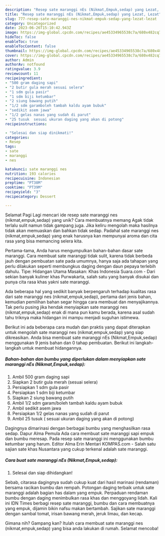 ```yaml
---
description: "Resep sate maranggi nEs (Nikmat,Empuk,sedap) yang Lezat, Lezat"
title: "Resep sate maranggi nEs (Nikmat,Empuk,sedap) yang Lezat, Lezat"
slug: 777-resep-sate-maranggi-nes-nikmat-empuk-sedap-yang-lezat-lezat
category: Uncategorized
date: 2023-06-26T15:10:42.943Z
image: https://img-global.cpcdn.com/recipes/ae45334965538c7a/680x482cq70/sate-maranggi-nes-nikmatempuksedap-foto-resep-utama.jpg
hideToc: false
enableToc: true
enableTocContent: false
thumbnail: https://img-global.cpcdn.com/recipes/ae45334965538c7a/680x482cq70/sate-maranggi-nes-nikmatempuksedap-foto-resep-utama.jpg
cover: https://img-global.cpcdn.com/recipes/ae45334965538c7a/680x482cq70/sate-maranggi-nes-nikmatempuksedap-foto-resep-utama.jpg
author: Admin
authorAv: notfound
ratingvalue: 3.9
reviewcount: 11
recipeingredient:
- "500 gram daging sapi"
- "2 butir gula merah sesuai selera"
- "1 sdm gula pasir"
- "1 sdm biji ketumbar"
- "2 siung bawang putih"
- "1/2 sdm garamboleh tambah kaldu ayam bubuk"
- "sedikit asem jawa"
- "1/2 gelas nanas yang sudah di parut"
- "25 tusuk  sesuai ukuran daging yang akan di potong"
recipeinstructions:

- "Selesai dan siap dinikmati!"
categories:
- Resep
tags:
- sate
- maranggi
- nes

katakunci: sate maranggi nes 
nutrition: 193 calories
recipecuisine: Indonesian
preptime: "PT30M"
cooktime: "PT39M"
recipeyield: "3"
recipecategory: Dessert

---
```



Selamat Pagi Lagi mencari ide resep sate maranggi nes (nikmat,empuk,sedap) yang unik? Cara membuatnya memang Agak tidak terlalu sulit namun tidak gampang juga. Jika keliru mengolah maka hasilnya tidak akan memuaskan dan bahkan tidak sedap. Padahal sate maranggi nes (nikmat,empuk,sedap) yang enak harusnya kan mempunyai aroma dan cita rasa yang bisa memancing selera kita.


Pertama-tama, Anda harus mengumpulkan bahan-bahan dasar sate maranggi. Cara membuat sate maranggi tidak sulit, karena tidak berbeda jauh dengan pembuatan sate pada umumnya, hanya saja ada tahapan yang perlu dilakukan seperti membungkus daging dengan daun pepaya terlebih dahulu. Tipe: Hidangan Utama Masakan: Khas Indonesia Suara.com - Dari sekian banyak kuliner khas Purwakarta, salah satu yang banyak disukai dan punya cita rasa khas yakni sate maranggi.

Ada beberapa hal yang sedikit banyak berpengaruh terhadap kualitas rasa dari sate maranggi nes (nikmat,empuk,sedap), pertama dari jenis bahan, kemudian pemilihan bahan segar hingga cara membuat dan menyajikannya. Tak perlu pusing jika hendak menyiapkan sate maranggi nes (nikmat,empuk,sedap) enak di mana pun kamu berada, karena asal sudah tahu triknya maka hidangan ini mampu menjadi suguhan istimewa.


Berikut ini ada beberapa cara mudah dan praktis yang dapat diterapkan untuk mengolah sate maranggi nes (nikmat,empuk,sedap) yang siap dikreasikan. Anda bisa membuat sate maranggi nEs (Nikmat,Empuk,sedap) menggunakan 9 jenis bahan dan 0 tahap pembuatan. Berikut ini langkah-langkah untuk membuat hidangannya.

<!--inarticleads1-->

##### Bahan-bahan dan bumbu yang diperlukan dalam menyiapkan sate maranggi nEs (Nikmat,Empuk,sedap):

1. Ambil 500 gram daging sapi
1. Siapkan 2 butir gula merah (sesuai selera)
1. Persiapkan 1 sdm gula pasir
1. Persiapkan 1 sdm biji ketumbar
1. Siapkan 2 siung bawang putih
1. Ambil 1/2 sdm garam/boleh tambah kaldu ayam bubuk
1. Ambil sedikit asem jawa
1. Persiapkan 1/2 gelas nanas yang sudah di parut
1. Ambil 25 tusuk ( sesuai ukuran daging yang akan di potong)


Dagingnya dimarinasi dengan berbagai bumbu yang menghasilkan rasa sedap. Dapur Alma Pemula Ada cara membuat sate maranggi sapi empuk dan bumbu meresap. Pada resep sate maranggi ini menggunakan bumbu ketumbar yang harum. Editor Alma Erin Mentari KOMPAS.com - Salah satu sajian sate khas Nusantara yang cukup terkenal adalah sate maranggi. 

<!--inarticleads2-->

##### Cara buat sate maranggi nEs (Nikmat,Empuk,sedap):


1. Selesai dan siap dihidangkan!

Sebab, citarasa dagingnya sudah cukup kuat dari hasil marinasi (rendaman) bersama racikan bumbu dan rempah. Potongan daging terbaik untuk sate maranggi adalah bagian has dalam yang empuk. Perpaduan rendaman bumbu dengan daging menimbulkan rasa khas dan menggoyang lidah. Kali ini IDN Times berbagi resep sate maranggi, bumbu dan cara membuatnya yang empuk, dijamin bikin nafsu makan bertambah. Sajikan sate maranggi dengan sambal tomat, irisan bawang merah, jeruk limau, dan kecap. 

Gimana nih? Gampang kan? Itulah cara membuat sate maranggi nes (nikmat,empuk,sedap) yang bisa anda lakukan di rumah. Selamat mencoba!

